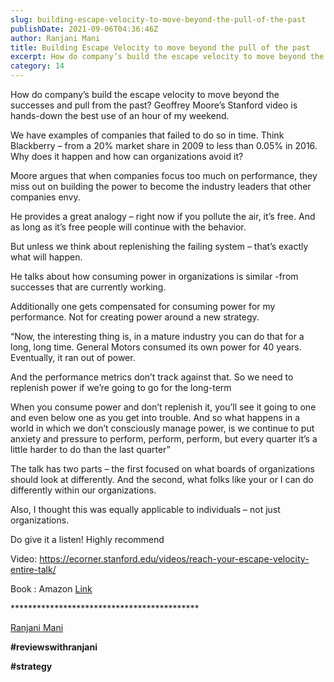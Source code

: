 ```yaml
---
slug: building-escape-velocity-to-move-beyond-the-pull-of-the-past
publishDate: 2021-09-06T04:36:46Z
author: Ranjani Mani
title: Building Escape Velocity to move beyond the pull of the past 
excerpt: How do company’s build the escape velocity to move beyond the successes and pull from the past? Geoffrey Moore’s Stanford video is hands-down the best use of an hour of my weekend. We have examples of companies that failed to do so in time. Think Blackberry – from a 20% market share in 2009 to  ... 
category: 14
---
```


How do company’s build the escape velocity to move beyond the successes and pull from the past? Geoffrey Moore’s Stanford video is hands-down the best use of an hour of my weekend.

We have examples of companies that failed to do so in time. Think Blackberry – from a 20% market share in 2009 to less than 0.05% in 2016\. Why does it happen and how can organizations avoid it?

Moore argues that when companies focus too much on performance, they miss out on building the power to become the industry leaders that other companies envy.

He provides a great analogy – right now if you pollute the air, it’s free. And as long as it’s free people will continue with the behavior.

But unless we think about replenishing the failing system – that’s exactly what will happen.

He talks about how consuming power in organizations is similar -from successes that are currently working.

Additionally one gets compensated for consuming power for my performance. Not for creating power around a new strategy.

“Now, the interesting thing is, in a mature industry you can do that for a long, long time. General Motors consumed its own power for 40 years. Eventually, it ran out of power.

And the performance metrics don’t track against that. So we need to replenish power if we’re going to go for the long-term

When you consume power and don’t replenish it, you’ll see it going to one and even below one as you get into trouble. And so what happens in a world in which we don’t consciously manage power, is we continue to put anxiety and pressure to perform, perform, perform, but every quarter it’s a little harder to do than the last quarter”

The talk has two parts – the first focused on what boards of organizations should look at differently. And the second, what folks like your or I can do differently within our organizations.

Also, I thought this was equally applicable to individuals – not just organizations.

Do give it a listen! Highly recommend

Video: <https://ecorner.stanford.edu/videos/reach-your-escape-velocity-entire-talk/>

Book : Amazon [Link](https://www.amazon.in/Escape-Velocity-Free-Companys-Future/dp/0062040898/ref=sr%5F1%5F1?crid=IK1120RF5F2C&dchild=1&keywords=escape+velocity+geoffrey+moore&qid=1630903092&sprefix=escape+velocity+geo%2Caps%2C276&sr=8-1)

\*\*\*\*\*\*\*\*\*\*\*\*\*\*\*\*\*\*\*\*\*\*\*\*\*\*\*\*\*\*\*\*\*\*\*\*\*\*\*\*\*\*\*

[Ranjani Mani](https://www.linkedin.com/feed/#)

**#reviewswithranjani**

**#strategy**